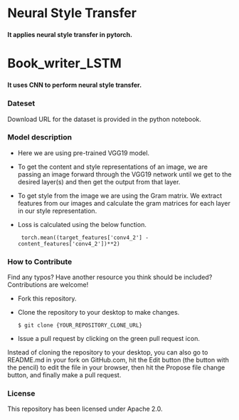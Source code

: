 # Neural Style Transfer
###
<strong>It applies neural style transfer in pytorch.</strong>

# Book_writer_LSTM
 ### 
<strong> It uses CNN to perform neural style transfer.</strong>

### Dateset
Download URL for the dataset is provided in the python notebook.

### Model description
* Here we are using pre-trained VGG19 model.
* To get the content and style representations of an image, we are passing an image forward through the VGG19 network until we get to the desired layer(s) and then get the output from that layer.
* To get style from the image we are using the Gram matrix. We extract features from our images and calculate the gram matrices for each layer in our style representation.
* Loss is calculated using the below function.

       torch.mean((target_features['conv4_2'] - content_features['conv4_2'])**2)
      
### How to Contribute
Find any typos? Have another resource you think should be included? Contributions are welcome!

* Fork this repository.

* Clone the repository to your desktop to make changes.

      $ git clone {YOUR_REPOSITORY_CLONE_URL}

* Issue a pull request by clicking on the green pull request icon.

Instead of cloning the repository to your desktop, you can also go to README.md in your fork on GitHub.com, hit the Edit button (the button with the pencil) to edit the file in your browser, then hit the Propose file change button, and finally make a pull request.

### License
This repository has been licensed under Apache 2.0.
